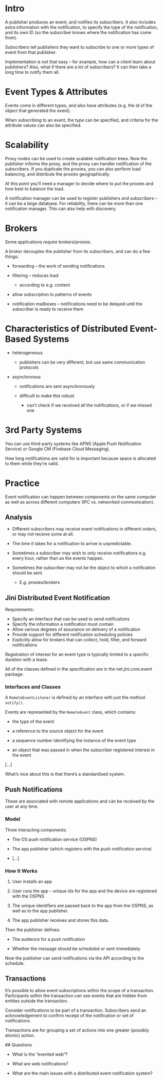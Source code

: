 # Intro

A publisher produces an event, and notifies its subscribers. It also includes extra information with the notification, to specify the type of the notification, and its own ID (so the subscriber knows where the notification has come from).

Subscribers tell publishers they want to subscribe to one or more types of event from that publisher.

Implementation is not that easy – for example, how can a client learn about publishers? Also, what if there are a lot of subscribers? It can then take a long time to notify them all.

# Event Types & Attributes

Events come in different types, and also have attributes (e.g. the id of the object that generated the event).

When subscribing to an event, the type can be specified, and criteria for the attribute values can also be specified.

# Scalability

Proxy nodes can be used to create scalable notification trees. Now the publisher informs the proxy, and the proxy can handler notification of the subscribers. If you duplicate the proxies, you can also perform load balancing, and distribute the proxies geographically.

At this point you’ll need a manager to decide where to put the proxies and how best to balance the load.

A notification manager can be used to register publishers and subscribers – it can be a large database. For reliability, there can be more than one notification manager. This can also help with discovery.

# Brokers

Some applications *require* brokers/proxies.

A broker decouples the publisher from its subscribers, and can do a few things:

* forwarding – the work of sending notifications

* filtering – reduces load

    * according to e.g. content

* allow subscription to patterns of events

* notification mailboxes – notifications need to be delayed until the subscriber is ready to receive them

# Characteristics of Distributed Event-Based Systems

* heterogeneous

    * publishers can be very different, but use same communication protocols

* asynchronous

    * notifications are sent asynchronously

    * difficult to make this robust

        * can’t check if we received all the notifications, or if we missed one

# 3rd Party Systems

You can use third-party systems like APNS (Apple Push Notification Service) or Google CM (Firebase Cloud Messaging).

How long notifications are valid for is important because space is allocated to them while they’re valid.

# Practice

Event notification can happen between components on the same computer as well as across different computers (IPC vs. networked communication).

## Analysis

* Different subscribers may receive event notifications in different orders, or may not receive some at all.

* The time it takes for a notification to arrive is unpredictable.

* Sometimes a subscriber may wish to only receive notifications e.g. every hour, rather than as the events happen.

* Sometimes the subscriber may not be the object to which a notification should be sent.

    * E.g. proxies/brokers

## Jini Distributed Event Notification

Requirements:

- Specify an interface that can be used to send notifications
- Specify the information a notification must contain
- Allow various degrees of assurance on delivery of a notification
- Provide support for different notification scheduling policies
- Explicitly allow for brokers that can collect, hold, filter, and forward notifications

Registration of interest for an event type is typically limited to a specific duration with a lease.

All of the classes defined in the specification are in the net.jini.core.event package.

### Interfaces and Classes

A `RemoteEventListener` is defined by an interface with just the method `notify()`.

Events are represented by the `RemoteEvent` class, which contains:

- the type of the event

- a reference to the source object for the event
- a sequence number identifying the instance of the event type
- an object that was passed in when the subscriber registered interest in the event

[…]

What’s nice about this is that there’s a standardised system.

## Push Notifications

These are associated with remote applications and can be received by the user at any time.

### Model

Three interacting components:

- The OS push notification service (OSPNS)

- The app publisher (which registers with the push notification service)

- […]

### How It Works

1. User installs an app

2. User runs the app – unique ids for the app and the device are registered with the OSPNS

3. The unique identifiers are passed back to the app from the OSPNS, as well as to the app publisher.

4. The app publisher receives and stores this data.

Then the publisher defines:

- The audience for a push notification

- Whether the message should be scheduled or sent immediately

Now the publisher can send notifications via the API according to the schedule.

## Transactions

It’s possible to allow event subscriptions within the scope of a transaction. Participants within the transaction can see events that are hidden from entities outside the transaction.

Consider notifications to be part of a transaction. Subscribers send an acknowledgement to confirm receipt of the notification or set of notifications.

Transactions are for grouping a set of actions into one greater (possibly atomic) action.

## Questions

- What is the “evented web”?

- What are web notifications?

- What are the main issues with a distributed event notification system?
